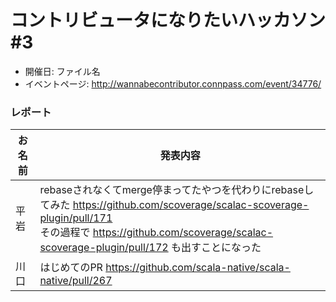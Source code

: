 # コントリビュータになりたいハッカソン #3

- 開催日: ファイル名
- イベントページ: http://wannabecontributor.connpass.com/event/34776/

### レポート

| お名前 | 発表内容 |
| ---- | ---- |
| 平岩 | rebaseされなくてmerge停まってたやつを代わりにrebaseしてみた https://github.com/scoverage/scalac-scoverage-plugin/pull/171 <br>その過程で https://github.com/scoverage/scalac-scoverage-plugin/pull/172 も出すことになった |
| 川口 | はじめてのPR https://github.com/scala-native/scala-native/pull/267 |

